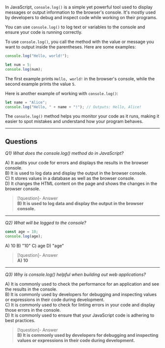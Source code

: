 In JavaScript, `console.log()` is a simple yet powerful tool used to display messages or output information to the browser's console. It's mostly used by developers to debug and inspect code while working on their programs.

You can use `console.log()` to log text or variables to the console and ensure your code is running correctly.

To use `console.log()`, you call the method with the value or message you want to output inside the parentheses. Here are some examples:

```js
console.log("Hello, world!");

let num = 5;
console.log(num);
```

The first example prints `Hello, world!` in the browser's console, while the second example prints the value `5`.

Here is another example of working with `console.log()`:

```js
let name = "Alice";
console.log("Hello, " + name + "!"); // Outputs: Hello, Alice!
```

The `console.log()` method helps you monitor your code as it runs, making it easier to spot mistakes and understand how your program behaves.

---
## Questions

*Q1) What does the console.log() method do in JavaScript?*

A) It audits your code for errors and displays the results in the browser console.  
B) It is used to log data and display the output in the browser console.  
C) It stores values in a database as well as the browser console.  
D) It changes the HTML content on the page and shows the changes in the browser console.  

> [!question]- Answer  
> **B) It is used to log data and display the output in the browser console.**  

---

*Q2) What will be logged to the console?*
```js
const age = 10;
console.log(age);
```

A) 10
B) "10" 
C) age 
D) "age" 

> [!question]- Answer  
> **A) 10**  

---

*Q3) Why is console.log() helpful when building out web applications?*

A) It is commonly used to check the performance for an application and see the results in the console.  
B) It is commonly used by developers for debugging and inspecting values or expressions in their code during development.  
C) It is commonly used to check for linting errors in your code and display those errors in the console.  
D) It is commonly used to ensure that your JavaScript code is adhering to best practices.  

> [!question]- Answer  
> **B) It is commonly used by developers for debugging and inspecting values or expressions in their code during development.**  
